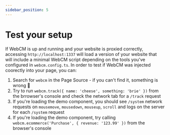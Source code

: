 ```yaml
---
sidebar_position: 5
---
```


# Test your setup

If WebCM is up and running and your website is proxied correctly, accessing `http://localhost:1337` will load a version of your website that will include a minimal WebCM script depending on the tools you've configured in `webcm.config.ts`. In order to test if WebCM was injected coorectly into your page, you can:

1. Search for `webcm` in the Page Source - if you can't find it, something is wrong 😬
1. Try to run `webcm.track({ name: 'cheese', something: 'brie' })` from the brrowser's console and check the network tab for a `/track` request
1. If you're loading the demo component, you should see `/system` network requests on `mousemove`, `mousedown`, `mouseup`, `scroll` and logs on the server for each `/system` request
1. If you're loading the demo component, try calling `webcm.ecommerce('Purchase', { revenue: '123.99' })` from the browser's console

